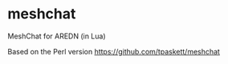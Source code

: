 # meshchat

MeshChat for AREDN (in Lua)

Based on the Perl version https://github.com/tpaskett/meshchat
